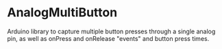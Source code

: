 # AnalogMultiButton
Arduino library to capture multiple button presses through a single analog pin, as well as onPress and onRelease "events" and button press times.
